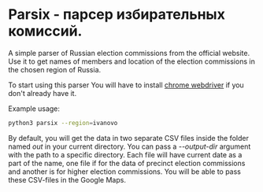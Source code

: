 # Parsix - парсер избирательных комиссий.

A simple parser of Russian election commissions from the official website. Use it to get names of members and location of the election commissions in the chosen region of Russia.

To start using this parser You will have to install [chrome webdriver](https://chromedriver.chromium.org) if you don't already have it.

Example usage:

```sh
python3 parsix --region=ivanovo
```


By default, you will get the data in two separate CSV files inside the folder named _out_ in your current directory. You can pass a _--output-dir_ argument with the path to a specific directory. Each file will have current date as a part of the name, one file if for the data of precinct election commissions and another is for higher election commissions. You will be able to pass these CSV-files in the Google Maps.
